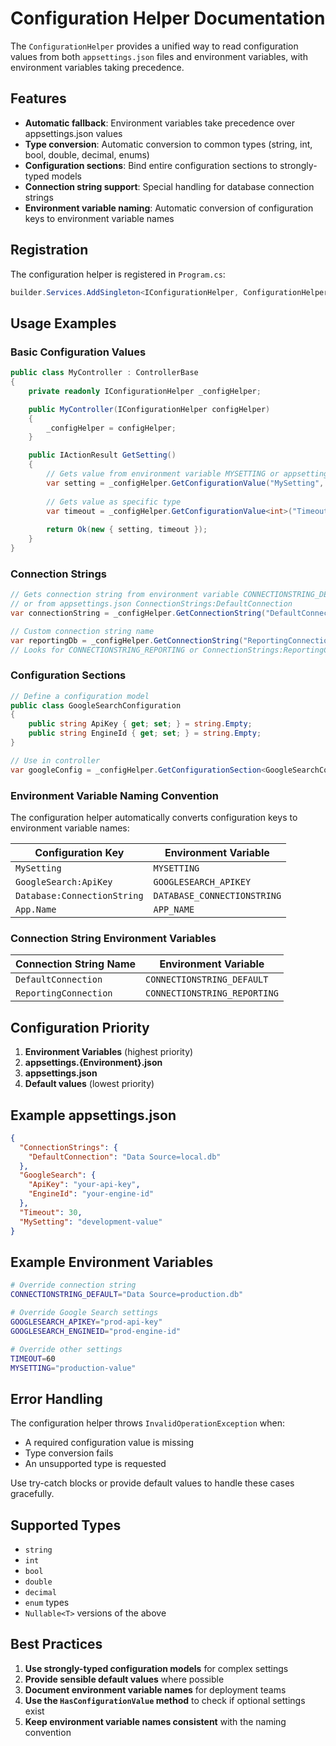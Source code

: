 # Configuration Helper Documentation

The `ConfigurationHelper` provides a unified way to read configuration values from both `appsettings.json` files and environment variables, with environment variables taking precedence.

## Features

- **Automatic fallback**: Environment variables take precedence over appsettings.json values
- **Type conversion**: Automatic conversion to common types (string, int, bool, double, decimal, enums)
- **Configuration sections**: Bind entire configuration sections to strongly-typed models
- **Connection string support**: Special handling for database connection strings
- **Environment variable naming**: Automatic conversion of configuration keys to environment variable names

## Registration

The configuration helper is registered in `Program.cs`:

```csharp
builder.Services.AddSingleton<IConfigurationHelper, ConfigurationHelper>();
```

## Usage Examples

### Basic Configuration Values

```csharp
public class MyController : ControllerBase
{
    private readonly IConfigurationHelper _configHelper;

    public MyController(IConfigurationHelper configHelper)
    {
        _configHelper = configHelper;
    }

    public IActionResult GetSetting()
    {
        // Gets value from environment variable MYSETTING or appsettings.json "MySetting"
        var setting = _configHelper.GetConfigurationValue("MySetting", "default-value");
        
        // Gets value as specific type
        var timeout = _configHelper.GetConfigurationValue<int>("Timeout", 30);
        
        return Ok(new { setting, timeout });
    }
}
```

### Connection Strings

```csharp
// Gets connection string from environment variable CONNECTIONSTRING_DEFAULT
// or from appsettings.json ConnectionStrings:DefaultConnection
var connectionString = _configHelper.GetConnectionString("DefaultConnection");

// Custom connection string name
var reportingDb = _configHelper.GetConnectionString("ReportingConnection");
// Looks for CONNECTIONSTRING_REPORTING or ConnectionStrings:ReportingConnection
```

### Configuration Sections

```csharp
// Define a configuration model
public class GoogleSearchConfiguration
{
    public string ApiKey { get; set; } = string.Empty;
    public string EngineId { get; set; } = string.Empty;
}

// Use in controller
var googleConfig = _configHelper.GetConfigurationSection<GoogleSearchConfiguration>("GoogleSearch");
```

### Environment Variable Naming Convention

The configuration helper automatically converts configuration keys to environment variable names:

| Configuration Key | Environment Variable |
|-------------------|---------------------|
| `MySetting` | `MYSETTING` |
| `GoogleSearch:ApiKey` | `GOOGLESEARCH_APIKEY` |
| `Database:ConnectionString` | `DATABASE_CONNECTIONSTRING` |
| `App.Name` | `APP_NAME` |

### Connection String Environment Variables

| Connection String Name | Environment Variable |
|-----------------------|---------------------|
| `DefaultConnection` | `CONNECTIONSTRING_DEFAULT` |
| `ReportingConnection` | `CONNECTIONSTRING_REPORTING` |

## Configuration Priority

1. **Environment Variables** (highest priority)
2. **appsettings.{Environment}.json**
3. **appsettings.json**
4. **Default values** (lowest priority)

## Example appsettings.json

```json
{
  "ConnectionStrings": {
    "DefaultConnection": "Data Source=local.db"
  },
  "GoogleSearch": {
    "ApiKey": "your-api-key",
    "EngineId": "your-engine-id"
  },
  "Timeout": 30,
  "MySetting": "development-value"
}
```

## Example Environment Variables

```bash
# Override connection string
CONNECTIONSTRING_DEFAULT="Data Source=production.db"

# Override Google Search settings
GOOGLESEARCH_APIKEY="prod-api-key"
GOOGLESEARCH_ENGINEID="prod-engine-id"

# Override other settings
TIMEOUT=60
MYSETTING="production-value"
```

## Error Handling

The configuration helper throws `InvalidOperationException` when:
- A required configuration value is missing
- Type conversion fails
- An unsupported type is requested

Use try-catch blocks or provide default values to handle these cases gracefully.

## Supported Types

- `string`
- `int`
- `bool`
- `double`
- `decimal`
- `enum` types
- `Nullable<T>` versions of the above

## Best Practices

1. **Use strongly-typed configuration models** for complex settings
2. **Provide sensible default values** where possible
3. **Document environment variable names** for deployment teams
4. **Use the `HasConfigurationValue` method** to check if optional settings exist
5. **Keep environment variable names consistent** with the naming convention